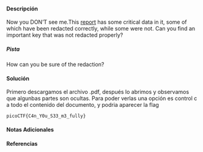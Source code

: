 #### Descripción
Now you DON’T see me.This [report](https://artifacts.picoctf.net/c/84/Financial_Report_for_ABC_Labs.pdf) has some critical data in it, some of which have been redacted correctly, while some were not. Can you find an important key that was not redacted properly?
##### Pista
How can you be sure of the redaction?

#### Solución 
Primero descargamos el archivo .pdf, después lo abrimos y observamos que algunbas partes son ocultas. Para poder verlas una opción es control c a todo el contenido del documento, y podria aparecer la flag
```
picoCTF{C4n_Y0u_S33_m3_fully}
```


#### Notas Adicionales

#### Referencias
